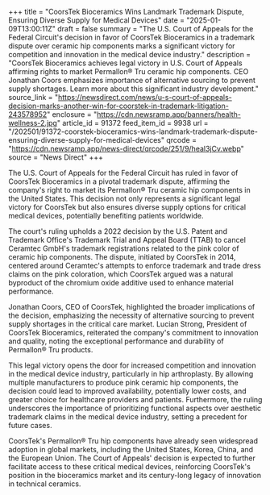 +++
title = "CoorsTek Bioceramics Wins Landmark Trademark Dispute, Ensuring Diverse Supply for Medical Devices"
date = "2025-01-09T13:00:11Z"
draft = false
summary = "The U.S. Court of Appeals for the Federal Circuit's decision in favor of CoorsTek Bioceramics in a trademark dispute over ceramic hip components marks a significant victory for competition and innovation in the medical device industry."
description = "CoorsTek Bioceramics achieves legal victory in U.S. Court of Appeals affirming rights to market Permallon® Tru ceramic hip components. CEO Jonathan Coors emphasizes importance of alternative sourcing to prevent supply shortages. Learn more about this significant industry development."
source_link = "https://newsdirect.com/news/u-s-court-of-appeals-decision-marks-another-win-for-coorstek-in-trademark-litigation-243578952"
enclosure = "https://cdn.newsramp.app/banners/health-wellness-2.jpg"
article_id = 91372
feed_item_id = 9938
url = "/202501/91372-coorstek-bioceramics-wins-landmark-trademark-dispute-ensuring-diverse-supply-for-medical-devices"
qrcode = "https://cdn.newsramp.app/news-direct/qrcode/251/9/heal3jCv.webp"
source = "News Direct"
+++

<p>The U.S. Court of Appeals for the Federal Circuit has ruled in favor of CoorsTek Bioceramics in a pivotal trademark dispute, affirming the company's right to market its Permallon® Tru ceramic hip components in the United States. This decision not only represents a significant legal victory for CoorsTek but also ensures diverse supply options for critical medical devices, potentially benefiting patients worldwide.</p><p>The court's ruling upholds a 2022 decision by the U.S. Patent and Trademark Office's Trademark Trial and Appeal Board (TTAB) to cancel Ceramtec GmbH's trademark registrations related to the pink color of ceramic hip components. The dispute, initiated by CoorsTek in 2014, centered around Ceramtec's attempts to enforce trademark and trade dress claims on the pink coloration, which CoorsTek argued was a natural byproduct of the chromium oxide additive used to enhance material performance.</p><p>Jonathan Coors, CEO of CoorsTek, highlighted the broader implications of the decision, emphasizing the necessity of alternative sourcing to prevent supply shortages in the critical care market. Lucian Strong, President of CoorsTek Bioceramics, reiterated the company's commitment to innovation and quality, noting the exceptional performance and durability of Permallon® Tru products.</p><p>This legal victory opens the door for increased competition and innovation in the medical device industry, particularly in hip arthroplasty. By allowing multiple manufacturers to produce pink ceramic hip components, the decision could lead to improved availability, potentially lower costs, and greater choice for healthcare providers and patients. Furthermore, the ruling underscores the importance of prioritizing functional aspects over aesthetic trademark claims in the medical device industry, setting a precedent for future cases.</p><p>CoorsTek's Permallon® Tru hip components have already seen widespread adoption in global markets, including the United States, Korea, China, and the European Union. The Court of Appeals' decision is expected to further facilitate access to these critical medical devices, reinforcing CoorsTek's position in the bioceramics market and its century-long legacy of innovation in technical ceramics.</p>